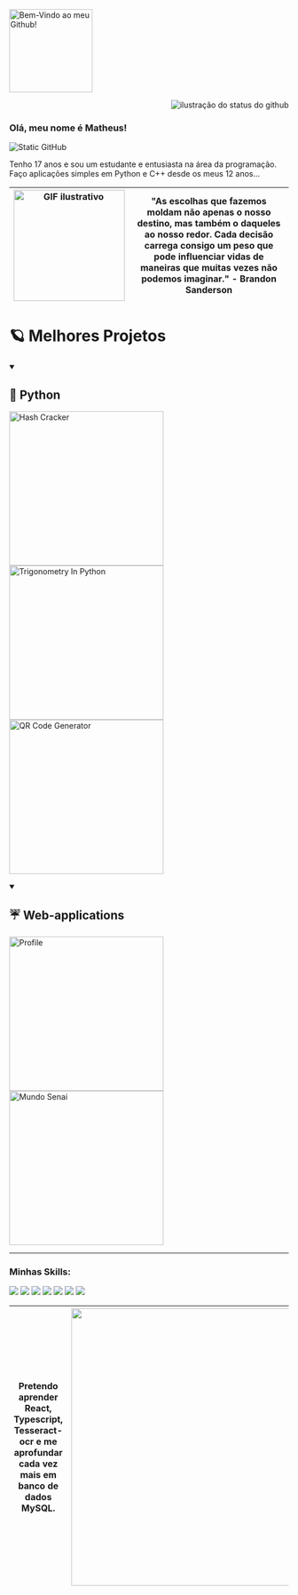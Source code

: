 <a href="https://git.io/typing-svg">
    <img src="https://readme-typing-svg.demolab.com/?lines=Bem-Vindo+ao+meu+Github!&color=F8EFD3&size=29" alt="Bem-Vindo ao meu Github!" style="height: 150px;">
</a>

<img align='right' src="https://github-readme-stats.vercel.app/api?username=Marqu3si3&show_icons=true&title_color=783c00&text_color=af552e&icon_color=783c00&bg_color=f8efd4&cache_seconds=2300" alt="ilustração do status do github"> <br>

### Olá, meu nome é Matheus!

<img src="https://img.shields.io/static/v1?label=Overview&message=Matheus&color=f8efd4&style=for-the-badge&logo=GitHub" alt="Static GitHub">

<p>Tenho 17 anos e sou um estudante e entusiasta na área da programação. Faço aplicações simples em Python e C++ desde os meus 12 anos...</p>

| <img src="https://i.pinimg.com/originals/8d/d1/76/8dd176c04a07c37b80a640dbc73382ff.gif" alt="GIF ilustrativo" width="200"> | "As escolhas que fazemos moldam não apenas o nosso destino, mas também o daqueles ao nosso redor. Cada decisão carrega consigo um peso que pode influenciar vidas de maneiras que muitas vezes não podemos imaginar." - Brandon Sanderson
| --- | --- |

  <h1>🪐 Melhores Projetos</h1>
  <details open> 
    <summary><h2>🐍 Python</h2></summary>
     <p align="left" style="margin-top: 10px;">
     <a href="https://github.com/Marqu3si3/HashCracker"><img width="278" src="https://denvercoder1-github-readme-stats.vercel.app/api/pin/?username=Marqu3si3&repo=HashCracker&theme=react&bg_color=1F222E&title_color=ffffff&text_color=ffffff&hide_border=true&icon_color=ffffff&show_icons=false" alt="Hash Cracker"></a>
     <a href="https://github.com/Marqu3si3/TrigonometryInPython"><img width="278" src="https://denvercoder1-github-readme-stats.vercel.app/api/pin/?username=Marqu3si3&repo=TrigonometryInPython&theme=react&bg_color=1F222E&title_color=ffffff&text_color=ffffff&hide_border=true&icon_color=ffffff&show_icons=false" alt="Trigonometry In Python"></a>
     <a href="https://github.com/Marqu3si3/QR-Generator"><img width="278" src="https://denvercoder1-github-readme-stats.vercel.app/api/pin/?username=Marqu3si3&repo=Marqu3si3&theme=react&bg_color=1F222E&title_color=ffffff&text_color=ffffff&hide_border=true&icon_color=ffffff&show_icons=false" alt="QR Code Generator"></a>
     </p>
  </details>
  <details open> 
    <summary><h2>☔️ Web-applications</h2></summary>
     <p align="left" style="margin-top: 10px;">
     <a href="https://github.com/Marqu3si3/Profile">
  <img width="278" src="https://denvercoder1-github-readme-stats.vercel.app/api/pin/?username=Marqu3si3&repo=Profile&theme=react&bg_color=1F222E&title_color=ffffff&text_color=ffffff&hide_border=true&icon_color=ffffff&show_icons=false" alt="Profile">
</a>
<a href="https://github.com/Marqu3si3/DengueSENAI">
  <img width="278" src="https://denvercoder1-github-readme-stats.vercel.app/api/pin/?username=Marqu3si3&repo=DengueSENAI&theme=react&bg_color=1F222E&title_color=ffffff&text_color=ffffff&hide_border=true&icon_color=ffffff&show_icons=false" alt="Mundo Senai">
</a>
     </p>
  </details>
</details>

<hr>

### Minhas Skills:
<p>
<img src="https://img.shields.io/badge/JavaScript-F7DF1E?style=for-the-badge&logo=javascript&logoColor=black">
<img src="https://img.shields.io/badge/HTML5-E34F26?style=for-the-badge&logo=html5&logoColor=white">
<img src="https://img.shields.io/badge/Python-14354C?style=for-the-badge&logo=python&logoColor=white">
<img src="https://img.shields.io/badge/MySQL-00000F?style=for-the-badge&logo=mysql&logoColor=white">
<img src="https://img.shields.io/badge/C%2B%2B-00599C?style=for-the-badge&logo=c%2B%2B&logoColor=white">
<img src="https://img.shields.io/badge/Flask-000000?style=for-the-badge&logo=flask&logoColor=white">
<img src="https://img.shields.io/badge/CSS3-1572B6?style=for-the-badge&logo=css3&logoColor=white">
</p>

| Pretendo aprender React, Typescript, Tesseract-ocr e me aprofundar cada vez mais em banco de dados MySQL. | <img src="https://github-readme-stats.vercel.app/api/top-langs/?username=Marqu3si3&layout=compact&bg_color=f8efd4&title_color=783c00&text_color=000000&icon_color=783c00" width="500"> |
| --- | --- |
